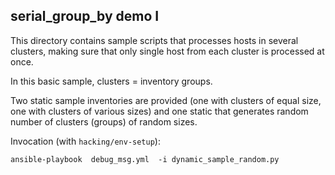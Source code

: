 
serial_group_by demo I
-----------------------

This directory contains sample scripts that processes hosts
in several clusters, making sure that only single host from
each cluster is processed at once.

In this basic sample, clusters = inventory groups.

Two static sample inventories are provided (one with clusters of
equal size, one with clusters of various sizes) and one static
that generates random number of clusters (groups) of random sizes.


Invocation (with `hacking/env-setup`):
```
ansible-playbook  debug_msg.yml  -i dynamic_sample_random.py
```

